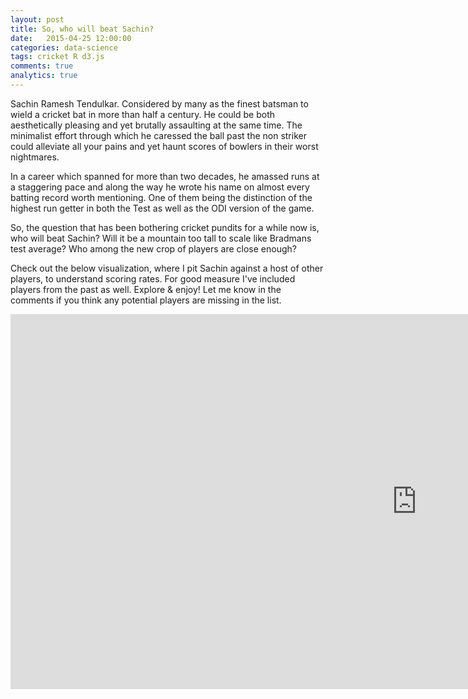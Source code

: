 ```yaml
---
layout: post
title: So, who will beat Sachin?
date:   2015-04-25 12:00:00
categories: data-science
tags: cricket R d3.js
comments: true
analytics: true
---
```


Sachin Ramesh Tendulkar. Considered by many as the finest batsman to wield a cricket bat in more than half a century. He could be both aesthetically pleasing and yet brutally assaulting at the same time. The minimalist effort through which he caressed the ball past the non striker could alleviate all your pains and yet haunt scores of bowlers in their worst nightmares.

In a career which spanned for more than two decades, he amassed runs at a staggering pace and along the way he wrote his name on almost every batting record worth mentioning. One of them being the distinction of the highest run getter in both the Test as well as the ODI version of the game.

So, the question that has been bothering cricket pundits for a while now is, who will beat Sachin? Will it be a mountain too tall to scale like Bradmans test average? Who among the new crop of players are close enough? 

Check out the below visualization, where I pit Sachin against a host of other players, to understand scoring rates. For good measure I've included players from the past as well. Explore & enjoy! Let me know in the comments if you think any potential players are missing in the list.


<iframe src="http://bl.ocks.org/franklingeofrancis/raw/711dca8dcdd122a5e17e/" width=1300 height=600 frameborder="0"></iframe>
